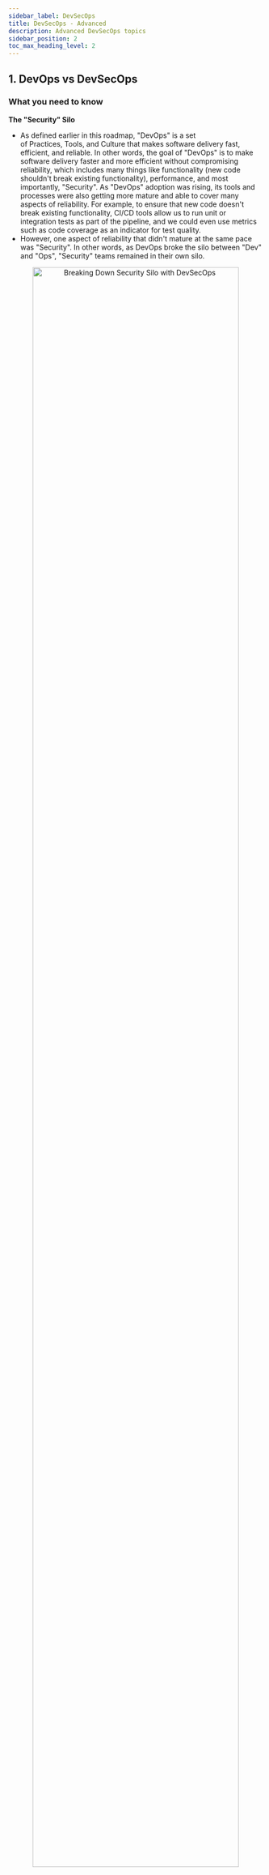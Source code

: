 ```yaml
---
sidebar_label: DevSecOps
title: DevSecOps - Advanced
description: Advanced DevSecOps topics
sidebar_position: 2
toc_max_heading_level: 2
---
```


## 1. DevOps vs DevSecOps

### What you need to know

**The "Security" Silo**

- As defined earlier in this roadmap, "DevOps" is a set of Practices, Tools, and Culture that makes software delivery fast, efficient, and reliable. In other words, the goal of "DevOps" is to make software delivery faster and more efficient without compromising reliability, which includes many things like functionality (new code shouldn't break existing functionality), performance, and most importantly, "Security".
As "DevOps" adoption was rising, its tools and processes were also getting more mature and able to cover many aspects of reliability. For example, to ensure that new code doesn't break existing functionality, CI/CD tools allow us to run unit or integration tests as part of the pipeline, and we could even use metrics such as code coverage as an indicator for test quality.
- However, one aspect of reliability that didn't mature at the same pace was "Security". In other words, as DevOps broke the silo between "Dev" and "Ops", "Security" teams remained in their own silo.

<p align="center">
  <img class="section-cover-image" title="Breaking Down Security Silo with DevSecOps " alt="Breaking Down Security Silo with DevSecOps " border="0" width="90%" src="/img/breaking-down-security-silo.png"/>
</p>

**Why "Security" falls behind?**

- There are many challenges making it hard for "Security" to be included within the "DevOps" tools and processes. Let's start by exploring some of these challenges

    1. **Human Nature**: When building things, our brains focus on “How things should work” (the happy path), not “What could go wrong”, and hence, Security is usually overlooked.
    2. **Nature of Software**: Software is built on many layers, abstractions, and dependencies. Security issues can be caused by one of these underlying components (e.g., open-source dependencies, cloud configuration, or even the CI/CD pipeline itself). Hence, to secure an application, we need to unpack all of these layers and abstractions and ensure they are properly configured.
    <p align="center">
    <img title="Application Layers" alt="Application Layers" border="0" width="90%" src={require('./application-layers.png').default} />
    </p>

    3. **Nature of security issues**: 
        * Security issues are rarer than other types of bugs (e.g., stability or performance), but are usually more impactful.
        * Security issues could exist for years without detection, and when discovered, the person fixing the problem is usually not the same person who introduced it.
        * This dilutes the normal “trial and error” learning process, which makes learning much slower.
    4. **Nature of security tools**:
        * Until recently, many security tools were built focusing on manual usage rather than automation. This makes it harder to include in a CI/CD pipeline.
        * Most security tools produce a lot of false positives, making it hard to use for automating decisions (e.g., failing a build pipeline) without a significant amount of tuning.
        * Most security tools don't cover many of the business logic security issues (e.g., authorization), leading to many false negatives if we solely rely on them.

**Adding "Sec" to "DevOps"**

That is why "DevSecOps" was needed to focus on overcoming the above challenges and include "Security" within the "DevOps" tools and processes. In other words, the goal of "DevSecOps" is to integrate "Security" into all the stages of the SDLC (Software Development Lifecycle) without compromising speed and efficiency (which are the main goals of DevOps).

## 2. Defining: Identifying the Threats

### What you need to know

- To be able to verify an application is "Secure" we need to first define what "Secure", means for this application. This is one of the hardest challenges of "Security", as we can't say something is "Secure" without clarifying what it is "Secure" from.

<p align="center">
  <img title="Security Definition" alt="Security Definition" border="0" width="90%" src={require('./security-definition.png').default} />
</p>

- In other words, to define "Security" we need to identify the main security threats that could affect the application, and identifying the security controls that need to be implemented to mitigate these threats.
- The process of identifying the main threats and their corresponding security controls is called "Threat Modeling", and will be discussed in more detail shortly.

**When to Start Planning For Security?**

- Ideally, we should start planning for Security during the "Design" phase. The earlier the better, as the later a security issue is discovered, the higher the cost of fixing it becomes, this includes time, effort, lost revenue ... etc.

<p align="center">
  <img class="section-cover-image" title="Different Types of Quality Models" alt="Shif-Left and Shfit-Right Quality Models" border="0" width="90%" src="/img/quality-models.png"/>
</p>

**Threat Modeling**

- As mentioned above, "Threat Modeling" is how we define what "Secure" means for our application by defining the main threats, and the corresponding mitigations (security control), and hence is the most critical aspect of "DevSecOps". The goal of a "Threat Model" is to answer the following questions:
    1. What are we working on? -> The Scope
    2. What can go wrong? -> The Threats
    3. What are we going to do about it? -> The Mitigations
    4. Did we do a good job?
- Threat modeling should be performed during the Design phase once the technical scope of the application is determined, and needs to be done in meetings including stakeholders from the software engineering team, the security team, and any other teams involved in the design (e.g. the platform team if we are using a cloud service).
- The output of Threat modeling is a list of threats and their corresponding mitigations. Example: 
    > **Threat**: Unauthorized access to our API could lead to customer data exposure or tampering.
    >
    > **Mitigation**: We are performing authentication for all requests through the `Authorization` header, and we are verifying that the authenticated user has access to the resource the API is being used for.

### Resources

- [Threat Modeling: Designing for Security by Adam Shostack](https://www.amazon.com/Threat-Modeling-Designing-Adam-Shostack/dp/1118809998)
- [Threat Modeling Training Course - Practical DevSecOps](https://www.practical-devsecops.com/certified-threat-modeling-professional/)
- [Threat Modeling Handbook](https://medium.com/@mohamed.osama.aboelkheir/list/threat-modeling-handbook-309a70ec273f)
- [Threat model Template](https://www.notion.com/templates/threat-model)

## 3. Verifying: DevSecOps Processes and Tools

### What you need to know

- Once the main threats and their corresponding security controls are identified, we can verify "Security" by adding tests, tools, and/or processes to our DevOps pipeline or as separate scheduled jobs to continuously verify these security controls to ensure they are implemented correctly and that new code or configuration changes don't break them in the future.
In other words, one of the outputs of the "Threat Model" should be a continuous testing plan that covers the mitigations of high-impact threats or those that are highly likely to be broken by future code or configuration changes.
- There are some different categories of tools we could choose from to create this testing plan, depending on the mitigations we want to cover.

#### 3.1 Unit and Integration Tests

- Unit and integration tests is a very useful tool to use to test some of the most important and most recurring category of mitigations, like authentication, authorization, CSRF protection and other mitigations related to business logic. This is mainly because, as mentioned earlier, most security tools (e.g. SAST and DAST) usually miss this category of issues.
- For example, as an integration test, testing authentication for a Django application.

    ```python
    from django.test import TestCase, Client

    class ShareAPIViewTestCase(TestCase):
        def setUp(self):
            self.client = Client()

        def test_missing_session_cookie(self):
            """Test that a 401 response is returned when the session cookie is missing"""
            response = self.client.get('/api/share/')
            self.assertEqual(response.status_code, 401)

        def test_valid_cookie_different_user_file(self):
            """Test that a 403 response is returned when a valid cookie for user 1 is provided and the file_id input
            parameter is a valid id of a file owned by a different user"""
            # Assuming you have a function or method to generate a valid session for a user
            self.client.login(username='user1', password='password1')

            # Assuming you have a function or method to create a file owned by a different user
            file_id = create_file_for_different_user()

            response = self.client.get('/api/share/', {'file_id': file_id})
            self.assertEqual(response.status_code, 403)
    ```
- You can find more details about writing unit and integration tests in this roadmap:
    * [3.4 Code - Writing Unit Tests](https://devopsroadmap.io/foundations/module-03/?_highlight=unit&_highlight=tests#34-code---writing-unit-tests)
    * [5.3 Code - Writing Integration Tests](https://devopsroadmap.io/foundations/module-05/?_highlight=integration#53-code---writing-integration-tests)

#### 3.2 SAST (Static application security testing)

- Another useful category of security tools is SAST, which scans the code for common patterns that could lead to security issues. This is usually useful for identifying dangerous functions such as:
    * A raw SQL query defined using user input could lead to [SQL injection](https://cheatsheetseries.owasp.org/cheatsheets/SQL_Injection_Prevention_Cheat_Sheet.html).
    * A command defined using user input could lead to [Command injection](https://cheatsheetseries.owasp.org/cheatsheets/OS_Command_Injection_Defense_Cheat_Sheet.html).
- For example, the below route has an [Open-redirect](https://cheatsheetseries.owasp.org/cheatsheets/Unvalidated_Redirects_and_Forwards_Cheat_Sheet.html) vulnerability as it passes user input (the `url` query parameter) to the dangerous function `res.redirect`. 

    ```javascript
    app.get('/users/:id', (req, res) => {
        const userId = Number(req.params.id);
        const user = users.find((user) => user.id === userId);
        console.log(req.query)
        if (!user) {
            if (req.query.url) {
                res.redirect(req.query.url);
            } else {
                res.redirect('https://www.example.com');
            }
        } else {
            res.json(user);
        }
    });
    ```

    A SAST (Semgrep in this example) scan for this produces the following finding:

    ```bash
    $ semgrep scan

    ┌──── ○○○ ────┐
    │ Semgrep CLI │
    └─────────────┘
    [...]
        ❯❱ javascript.express.security.audit.express-open-redirect.express-open-redirect
            The application redirects to a URL specified by user-supplied input `req` that is not validated.
            This could redirect users to malicious locations. Consider using an allow-list approach to validate
            URLs, or warn users they are being redirected to a third-party website.
            Details: https://sg.run/EpoP

            29┆ res.redirect(req.query.url);
    ```
- However, it is essential to note that SAST tools usually generate a lot of false positives, so it is not recommended to block your CI/CD pipeline on SAST findings, as it could get pretty noisy.
- Here is the recommended approach:
    * A daily full repo SAST scan, with a specific team accountable for triaging and fixing new findings coming out of this scan.
    * An incremental PR/MR scan that scans new code for newly introduced findings, and adds the findings as comments to the PR/MR.
    * In the CI/CD pipeline, only the block of the findings related to high-impact mitigations is identified in the threat model. E.g., only for rules related to SQL injection findings that have been tested and verified not to generate false positives.
- Here are some SAST tools to explore:
    * [Semgrep](https://semgrep.dev/index.html): Allows writing custom rules, and customizing which rules to run which makes it flexible and easy to adapt to your threat model mitigations. Has a free community edition, but most versions (e.g., [cross-file analysis](https://semgrep.dev/docs/semgrep-code/semgrep-pro-engine-intro),  [PR scans](https://semgrep.dev/docs/semgrep-appsec-platform/github-pr-comments), [AI Assistant](https://semgrep.dev/docs/semgrep-assistant/overview) for auto-triage and auto-fix) are in the paid version.
    * [OpenGrep](https://www.opengrep.dev/): An open-source fork of Semgrep's community edition.
    * [QwietAI](https://qwiet.ai/): Uses a code property graph to identify vulnerabilities, which makes theoretically makes it able to reduce false positives and identify more complex vulnerabilities (e.g. cross file vulnerabilities).
    * [Corgea](https://corgea.com/): Besides using AI to triage and fix other tools' SAST findings, it use AI to scan the code which makes it able to identify business logic issues through ([BLAST](https://corgea.com/blog/introducing-blast-the-future-of-security-testing-is-here)).
- The following are more resources about SAST:
    * [How to “Shift-Left” SAST scans (Semgrep as an example) | by Mohamed AboElKheir | AppSec Untangled | Medium](https://medium.com/appsec-untangled/how-to-shift-left-sast-scans-semgrep-as-an-example-56f4428c31d3)
    * [How AI Code Scanning Breaks SAST’s Limits - Corgea as an Example | by Mohamed AboElKheir | AppSec Untangled | Medium](https://medium.com/appsec-untangled/how-ai-code-scanning-breaks-sasts-limits-corgea-as-an-example-6f8c9424f165)

#### 3.3 DAST (Dynamic application security testing)

- DAST analyzes the application by simulating attacks and observing how the application responds to find potential vulnerabilities. Unlike SAST, this doesn't need access to the code of the application.
- [Burp Suite](https://portswigger.net/burp/enterprise) and [OWASP ZAP](https://www.zaproxy.org/) are the most popular DAST tools. However, they don't work well with modern applications (e.g., SPA such as React) and are not optimized to work within CI/CD pipelines, as they are usually time-consuming and noisy.
- There are some more recent DAST tools worth exploring, like [Escape](https://escape.tech/) and [Akto API Security](https://www.akto.io/), which are more equipped to handle modern applications and APIs, but generally it is still recommended to run DAST as a separate scheduled job rather than within your CI/CD pipeline.

#### 3.4 IAST (Interactive application security testing)

- IAST is a hybrid approach that tests applications dynamically by simulating attacks like DAST. It also integrates directly with the application's runtime to observe the application's behavior during execution. This allows IAST to produce better findings and add more context to the findings (e.g., the file and line of code where the dangerous function exists).
- Like DAST, it is recommended that you run IAST as a separate scheduled job rather than within your CI/CD pipeline.
- To try IAST, you could start with the free community edition of [Contrast Security](https://docs.contrastsecurity.com/en/community-edition--ce-.html).

:::tip
Note that you don't necessarily have to use all types of security scanning tools, such as SAST, DAST, and IAST. Start with the most important mitigations in your threat model and select the tool that gives you the best coverage. If unsure, starting with SAST is usually the easiest path.
:::

#### 3.5 Secret Scanning

Another important threat is hard-coded credentials/secrets in your code, which could expose these credentials and whatever data they have access to. This is especially dangerous in open-source repos. Hence, using a tool that scans your repos for secrets is recommended.
- [TruffleHog](https://github.com/trufflesecurity/trufflehog) is an open source tool that can be used for secret scanning, and there are also some paid solutions, such as [GitGuardian](https://www.gitguardian.com/) and [Semgrep Secrets](http://semgrep.dev/products/semgrep-secrets/).

#### 3.6 SCA (Software Composition Analysis)

- As mentioned earlier, the security of an application doesn't rely only on the application code, but also on all of the underlying layers and abstractions. One of those layers that needs to be secured is the open source packages (npm, pip, maven, etc.) used by the application as direct or indirect dependencies, as vulnerabilities affecting any of these packages could potentially also be used to attack the application using the package.
- Hence, it is recommended to use SCA tools to scan your application to get the list of open source dependencies, their current versions, and any known vulnerabilities that affect these versions.
- For that, we could use tools such as [Dependabot](https://github.com/dependabot) or [Snyk](https://snyk.io/product/open-source-security-management/), but as most SCA tools generate a huge number of alerts, it is recommended to explore tools that perform "Reachability Analysis" such as [Coana](https://www.coana.tech/) (Recently acquired by [Socket.dev](https://socket.dev/)) or [Endor Labs](https://www.endorlabs.com/).
- Reachability analysis is the automated analysis of the code and its dependencies to determine whether the vulnerable parts of the code (e.g., the vulnerable function) in the package with the known vulnerability are reachable from the application code. This enables us to dismiss 70-90% of the alerts, as in many cases, the vulnerability in the dependency is not reachable. For more details about "Reachability Analysis", you can check this [post](https://medium.com/appsec-untangled/how-reachability-analysis-can-help-with-open-source-vulnerabilities-mess-coana-as-an-example-54c55ba74cde). 

#### 3.7 Container Vulnerability Scanning

- Another layer that also needs to be secured is the container images being used, as similar to open source packages, container image packages (e.g. deb or apk packages) vulnerabilities could affect the application's security.
- A preventive measure would be using distroless container images that don't have unnecessary packages, and are periodically being patched to minimize packages with vulnerabilities, such as [Chainguard Images](https://www.chainguard.dev/containers).
- Besides that, there are tools that could be used to scan your container images for vulnerabilities, such as [Trivy](https://github.com/aquasecurity/trivy), [Grype](https://github.com/anchore/grype), or [Docker Scout](https://docs.docker.com/scout/).
- It is recommended to use these scanners as part of the container image build pipeline, as well as a scheduled job to cover newly discovered vulnerabilities.

#### 3.8 Cloud Configuration Scanning

- Similarly, if you are deploying your application on a Cloud provider (e.g., AWS, GCP, or Azure), misconfiguring the Cloud Services could affect the security of your application (e.g., making an S3 bucket with sensitive data public could expose this sensitive data).

- Hence, it is recommended to scan your Cloud Service configuration periodically for misconfigurations, and for that you can use tools such as [checkov](https://github.com/bridgecrewio/checkov), [cloudsploit](https://github.com/aquasecurity/cloudsploit), or [Scout Suite](https://github.com/nccgroup/ScoutSuite)

#### 3.9 SCM and CI/CD Configuration Scanning

- Another layer that could introduce vulnerabilities is the SCM (e.g., github) or CI/CD tools (e.g., GitHub Actions or CircleCI). e.g.:
    * Missing branch protection could allow an attacker to add malicious code to your repo.
    * A compromised GitHub Actions package (e.g., the `tj-actions/changed-files` [compromise](https://semgrep.dev/blog/2025/popular-github-action-tj-actionschanged-files-is-compromised/)) could expose your production secrets or credentials.
- Hence, it is recommended to scan the configuration of your SCM and CI/CD tools, and for that, you could use tools such as [legitify](https://github.com/Legit-Labs/legitify).

:::tip
You can find a [sample service and its threat model](https://typical-braid-834.notion.site/Threat-Model-File-Upload-Service-Sample-6b2c52bef2194cf18917ce9fbb818d6a), and the [steps followed to create the threat model](https://medium.com/@mohamed.osama.aboelkheir/list/threat-modeling-handbook-309a70ec273f). Under "Step 6 - Create Tests to Continuously Verify Mitigations," you can find some examples of how the threat model was used to create a DevSecOps testing plan.
:::

**Summary**

- To recap, the goal of "DevSecOps" is to make security move at the same pace as DevOps, and for this to happen we need to have a clear definition of what our application(s) need to be secure from (the threats), and the controls that we need to implement to protect against them (the mitigations). Then we need to select the right tools and processes to help us verify that these controls are working as expected across all the application layers.
- Finally, here is a diagram that summarizes the DevSecOps tools and processes mentioned above, mapping them to the application's different layers.

<p align="center">
  <img title="DevSecOps Tools and Processes" alt="CDevSecOps Tools and Processes" border="0" width="90%" src={require('./application-layers-security-tools.png').default} />
</p>


### Resources

-  [Certified DevSecOps Professional (CDP) Course](https://www.practical-devsecops.com/certified-devsecops-professional/): A hands-on DevSecOps Certification Course mainly relying on labs.
- [Using Threat Modeling to Create a DevSecOps plan](https://www.youtube.com/watch?v=XvraqRRjHjQ&t=900s): A talk about using Threat Modeling to create a DevSecOps plan.
- [Ultimate DevSecOps library](https://github.com/sottlmarek/DevSecOps): A library that contains a list of tools and methodologies accompanied with resources.
- [Awesome DevSecOps](https://github.com/devsecops/awesome-devsecops): An authoritative list of awesome DevSecOps tools with the help from community experiments and contributions.
- [DevSecOp University](https://www.practical-devsecops.com/devsecops-university/): A comprehensive collection of DevSecOps learning resources like books, tutorials, infographics, tools, and much more.
